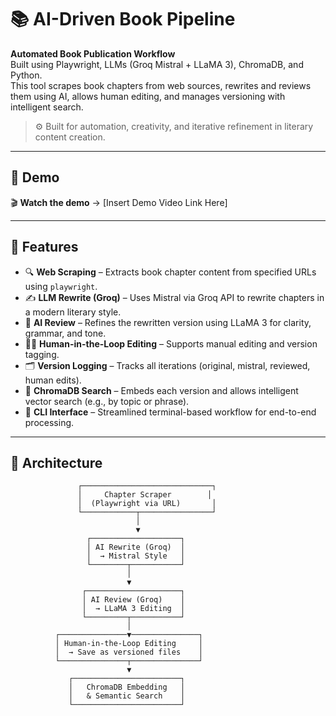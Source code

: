 # 📚 AI-Driven Book Pipeline

**Automated Book Publication Workflow**  
Built using Playwright, LLMs (Groq Mistral + LLaMA 3), ChromaDB, and Python.  
This tool scrapes book chapters from web sources, rewrites and reviews them using AI, allows human editing, and manages versioning with intelligent search.  

> ⚙️ Built for automation, creativity, and iterative refinement in literary content creation.

---

## 🚀 Demo

🎬 **Watch the demo** → [Insert Demo Video Link Here]

---

## 📂 Features

- 🔍 **Web Scraping** – Extracts book chapter content from specified URLs using `playwright`.
- ✍️ **LLM Rewrite (Groq)** – Uses Mistral via Groq API to rewrite chapters in a modern literary style.
- 🧠 **AI Review** – Refines the rewritten version using LLaMA 3 for clarity, grammar, and tone.
- 🧑‍💻 **Human-in-the-Loop Editing** – Supports manual editing and version tagging.
- 🗂 **Version Logging** – Tracks all iterations (original, mistral, reviewed, human edits).
- 🧠 **ChromaDB Search** – Embeds each version and allows intelligent vector search (e.g., by topic or phrase).
- 🧪 **CLI Interface** – Streamlined terminal-based workflow for end-to-end processing.

---

## 🧱 Architecture

```plaintext
               ┌─────────────────────────────┐
               │     Chapter Scraper        │
               │  (Playwright via URL)       │
               └────────────┬────────────────┘
                            │
                            ▼
                 ┌────────────────────┐
                 │ AI Rewrite (Groq)  │
                 │  → Mistral Style   │
                 └────────┬───────────┘
                          │
                          ▼
                ┌─────────────────────┐
                │ AI Review (Groq)    │
                │  → LLaMA 3 Editing  │
                └─────────┬───────────┘
                          │
          ┌───────────────▼───────────────┐
          │ Human-in-the-Loop Editing     │
          │  → Save as versioned files    │
          └───────────────┬───────────────┘
                          ▼
             ┌────────────────────────┐
             │   ChromaDB Embedding   │
             │   & Semantic Search    │
             └────────────────────────┘

